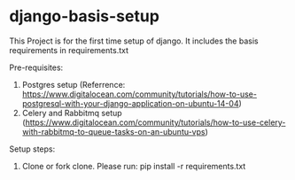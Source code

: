 # django-basis-setup

This Project is for the first time setup of django.
It includes the basis requirements in requirements.txt

Pre-requisites:
1. Postgres setup (Referrence: https://www.digitalocean.com/community/tutorials/how-to-use-postgresql-with-your-django-application-on-ubuntu-14-04)
2. Celery and Rabbitmq setup (https://www.digitalocean.com/community/tutorials/how-to-use-celery-with-rabbitmq-to-queue-tasks-on-an-ubuntu-vps)

Setup steps:
1. Clone or fork clone.
Please run: pip install -r requirements.txt
